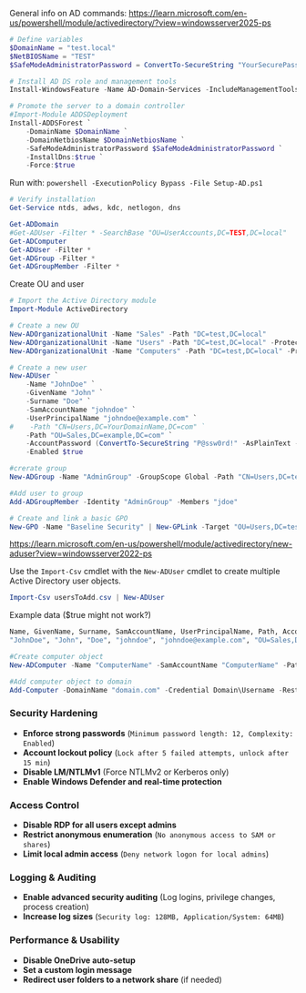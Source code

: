 
General info on AD commands: https://learn.microsoft.com/en-us/powershell/module/activedirectory/?view=windowsserver2025-ps

```powershell
# Define variables
$DomainName = "test.local"
$NetBIOSName = "TEST"
$SafeModeAdministratorPassword = ConvertTo-SecureString "YourSecurePassword123" -AsPlainText -Force

# Install AD DS role and management tools
Install-WindowsFeature -Name AD-Domain-Services -IncludeManagementTools

# Promote the server to a domain controller
#Import-Module ADDSDeployment
Install-ADDSForest `
    -DomainName $DomainName `
    -DomainNetbiosName $DomainNetbiosName `
    -SafeModeAdministratorPassword $SafeModeAdministratorPassword `
    -InstallDns:$true `
    -Force:$true
```

Run with: `powershell -ExecutionPolicy Bypass -File Setup-AD.ps1`

```powershell
# Verify installation
Get-Service ntds, adws, kdc, netlogon, dns
```

```powershell
Get-ADDomain
#Get-ADUser -Filter * -SearchBase "OU=UserAccounts,DC=TEST,DC=local"
Get-ADComputer
Get-ADUser -Filter *
Get-ADGroup -Filter *
Get-ADGroupMember -Filter *
```

Create OU and user
```powershell
# Import the Active Directory module
Import-Module ActiveDirectory

# Create a new OU
New-ADOrganizationalUnit -Name "Sales" -Path "DC=test,DC=local"
New-ADOrganizationalUnit -Name "Users" -Path "DC=test,DC=local" -ProtectedFromAccidentalDeletion $true
New-ADOrganizationalUnit -Name "Computers" -Path "DC=test,DC=local" -ProtectedFromAccidentalDeletion $false

# Create a new user
New-ADUser `
    -Name "JohnDoe" `
    -GivenName "John" `
    -Surname "Doe" `
    -SamAccountName "johndoe" `
	-UserPrincipalName "johndoe@example.com" `
#    -Path "CN=Users,DC=YourDomainName,DC=com" `
    -Path "OU=Sales,DC=example,DC=com" `
    -AccountPassword (ConvertTo-SecureString "P@ssw0rd!" -AsPlainText -Force) `
    -Enabled $true

#crerate group
New-ADGroup -Name "AdminGroup" -GroupScope Global -Path "CN=Users,DC=test,DC=local"

#Add user to group
Add-ADGroupMember -Identity "AdminGroup" -Members "jdoe"

```


```powershell
# Create and link a basic GPO
New-GPO -Name "Baseline Security" | New-GPLink -Target "OU=Users,DC=test,DC=local"

```

https://learn.microsoft.com/en-us/powershell/module/activedirectory/new-aduser?view=windowsserver2022-ps

Use the `Import-Csv` cmdlet with the `New-ADUser` cmdlet to create multiple Active Directory user objects.
```powershell
Import-Csv usersToAdd.csv | New-ADUser
```

Example data ($true might not work?)
```sh
Name, GivenName, Surname, SamAccountName, UserPrincipalName, Path, AccountPassword, Enabled
"JohnDoe", "John", "Doe", "johndoe", "johndoe@example.com", "OU=Sales,DC=example,DC=com", "P@ssw0rd!", $true
```

```powershell
#Create computer object
New-ADComputer -Name "ComputerName" -SamAccountName "ComputerName" -Path "OU=Computers,DC=Domain,DC=com"

#Add computer object to domain
Add-Computer -DomainName "domain.com" -Credential Domain\Username -Restart –Force
```
### **Security Hardening**

- **Enforce strong passwords** (`Minimum password length: 12, Complexity: Enabled`)
- **Account lockout policy** (`Lock after 5 failed attempts, unlock after 15 min`)
- **Disable LM/NTLMv1** (Force NTLMv2 or Kerberos only)
- **Enable Windows Defender and real-time protection**

### **Access Control**

- **Disable RDP for all users except admins**
- **Restrict anonymous enumeration** (`No anonymous access to SAM or shares`)
- **Limit local admin access** (`Deny network logon for local admins`)

### **Logging & Auditing**

- **Enable advanced security auditing** (Log logins, privilege changes, process creation)
- **Increase log sizes** (`Security log: 128MB, Application/System: 64MB`)

### **Performance & Usability**

- **Disable OneDrive auto-setup**
- **Set a custom login message**
- **Redirect user folders to a network share** (if needed)

